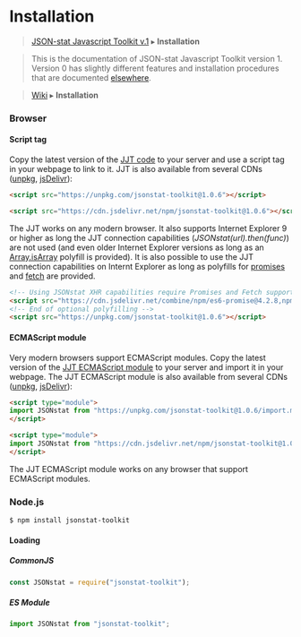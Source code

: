# Installation

> [JSON-stat Javascript Toolkit v.1](README.md) ▸ **Installation**

<blockquote>This is the documentation of JSON-stat Javascript Toolkit version 1. Version 0 has slightly different features and installation procedures that are documented <a href="https://github.com/badosa/JSON-stat/wiki/Installation">elsewhere</a>.</blockquote>

> [Wiki](Home) ▸ **Installation**

### Browser

#### Script tag

Copy the latest version of the [JJT code](https://raw.githubusercontent.com/jsonstat/toolkit/master/iife.js) to your server and use a script tag in your webpage to link to it. JJT is also available from several CDNs ([unpkg](https://unpkg.com), [jsDelivr](https://www.jsdelivr.com/)):

```html
<script src="https://unpkg.com/jsonstat-toolkit@1.0.6"></script>
```

```html
<script src="https://cdn.jsdelivr.net/npm/jsonstat-toolkit@1.0.6"></script>
```

The JJT works on any modern browser. It also supports Internet Explorer 9 or higher as long the JJT connection capabilities (*JSONstat(url).then(func)*) are not used (and even older Internet Explorer versions as long as an [Array.isArray](https://developer.mozilla.org/en-US/docs/Web/JavaScript/Reference/Global_Objects/Array/isArray) polyfill is provided). It is also possible to use the JJT connection capabilities on Internt Explorer as long as polyfills for [promises](https://developer.mozilla.org/en-US/docs/Web/JavaScript/Reference/Global_Objects/Promise) and [fetch](https://developer.mozilla.org/en-US/docs/Web/API/Fetch_API) are provided.

```html
<!-- Using JSONstat XHR capabilities require Promises and Fetch support. Polyfill included for IE, for example -->
<script src="https://cdn.jsdelivr.net/combine/npm/es6-promise@4.2.8,npm/whatwg-fetch@3.0.0"></script>
<!-- End of optional polyfilling -->
<script src="https://unpkg.com/jsonstat-toolkit@1.0.6"></script>
```

#### ECMAScript module

Very modern browsers support ECMAScript modules. Copy the latest version of the [JJT ECMAScript module](https://raw.githubusercontent.com/jsonstat/toolkit/master/import.mjs) to your server and import it in your webpage. The JJT ECMAScript module is also available from several CDNs ([unpkg](https://unpkg.com), [jsDelivr](https://www.jsdelivr.com/)):

```html
<script type="module">
import JSONstat from "https://unpkg.com/jsonstat-toolkit@1.0.6/import.mjs";
</script>
```

```html
<script type="module">
import JSONstat from "https://cdn.jsdelivr.net/npm/jsonstat-toolkit@1.0.6/import.mjs";
</script>
```

The JJT ECMAScript module works on any browser that support ECMAScript modules.

### Node.js

```
$ npm install jsonstat-toolkit
```

#### Loading

##### CommonJS

```js
const JSONstat = require("jsonstat-toolkit");
```

##### ES Module

```js
import JSONstat from "jsonstat-toolkit";
```
